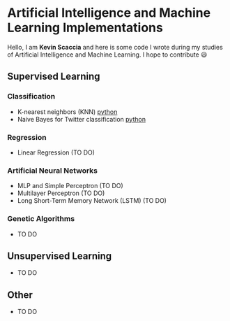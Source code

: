 # Artificial Intelligence and Machine Learning Implementations
Hello, I am **Kevin Scaccia** and here is some code I wrote during my studies of  Artificial Intelligence and Machine Learning. 
I hope to contribute  :smiley:

## Supervised Learning
### Classification 
-  K-nearest neighbors (KNN) [python](supervised_learning/classifiers/knn)
-  Naive Bayes for Twitter classification [python](supervised_learning/classifiers/naive-bayes)
### Regression 
-  Linear Regression (TO DO)
### Artificial Neural Networks
- MLP and Simple Perceptron (TO DO)
- Multilayer Perceptron (TO DO)
- Long Short-Term Memory Network (LSTM) (TO DO)
### Genetic Algorithms
- TO DO

## Unsupervised Learning
- TO DO
## Other
- TO DO

